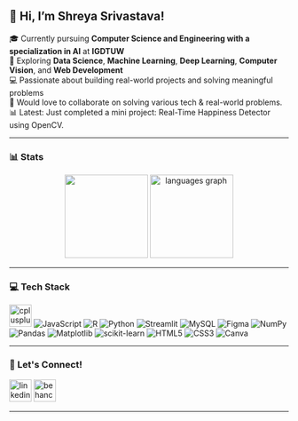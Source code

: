 ## 👋 Hi, I’m Shreya Srivastava!

🎓 Currently pursuing **Computer Science and Engineering with a specialization in AI** at **IGDTUW**  
🌱 Exploring **Data Science**, **Machine Learning**, **Deep Learning**, **Computer Vision**, and **Web Development**  
💻 Passionate about building real-world projects and solving meaningful problems <br/>
🤖 Would love to collaborate on solving various tech & real-world problems. <br/>
📊 Latest: Just completed a mini project: Real-Time Happiness Detector using OpenCV.

---

### 📊 Stats

<div align="center">
<img src ="https://github-readme-stats.vercel.app/api?username=Shreya-1005&show_icons=true&theme=tokyonight&width=320&hide=stars" height="150" />
  
  <img src="https://github-readme-stats.vercel.app/api/top-langs?username=Shreya-1005&locale=en&hide_title=false&layout=compact&card_width=320&langs_count=5&theme=tokyonight&hide_border=false&order=2" height="150" alt="languages graph"  />
</div>

---

### 💻 Tech Stack

<img src="https://img.shields.io/badge/C++-00599C?logo=cplusplus&logoColor=white&style=for-the-badge" height="40" alt="cplusplus logo" /> ![JavaScript](https://img.shields.io/badge/javascript-%23323330.svg?style=for-the-badge&logo=javascript&logoColor=%23F7DF1E) ![R](https://img.shields.io/badge/r-%23276DC3.svg?style=for-the-badge&logo=r&logoColor=white) ![Python](https://img.shields.io/badge/python-3670A0?style=for-the-badge&logo=python&logoColor=ffdd54) ![Streamlit](https://img.shields.io/badge/Streamlit-%23FE4B4B.svg?style=for-the-badge&logo=streamlit&logoColor=white) ![MySQL](https://img.shields.io/badge/mysql-4479A1.svg?style=for-the-badge&logo=mysql&logoColor=white) ![Figma](https://img.shields.io/badge/figma-%23F24E1E.svg?style=for-the-badge&logo=figma&logoColor=white) ![NumPy](https://img.shields.io/badge/numpy-%23013243.svg?style=for-the-badge&logo=numpy&logoColor=white) ![Pandas](https://img.shields.io/badge/pandas-%23150458.svg?style=for-the-badge&logo=pandas&logoColor=white) ![Matplotlib](https://img.shields.io/badge/Matplotlib-%23ffffff.svg?style=for-the-badge&logo=Matplotlib&logoColor=black) ![scikit-learn](https://img.shields.io/badge/scikit--learn-%23F7931E.svg?style=for-the-badge&logo=scikit-learn&logoColor=white) ![HTML5](https://img.shields.io/badge/html5-%23E34F26.svg?style=for-the-badge&logo=html5&logoColor=white) ![CSS3](https://img.shields.io/badge/css3-%231572B6.svg?style=for-the-badge&logo=css3&logoColor=white) ![Canva](https://img.shields.io/badge/Canva-%2300C4CC.svg?style=for-the-badge&logo=Canva&logoColor=white)

---

### 🤝 Let's Connect!

<div align="left">
  <a href="https://www.linkedin.com/in/shreya-srivastava-780341314/" target="_blank">
  <img src="https://img.shields.io/badge/LinkedIn-0A66C2?logo=linkedin&logoColor=white&style=for-the-badge" height="40" alt="linkedin logo"  /></a>
   <a href="https://www.behance.net/shreyasrivast53" target="_blank">
  <img src="https://img.shields.io/badge/Behance-1769FF?logo=behance&logoColor=white&style=for-the-badge" height="40" alt="behance logo"  /> </a>
</div>

---

<!--
**Shreya-1005/Shreya-1005** is a ✨ _special_ ✨ repository because its `README.md` (this file) appears on your GitHub profile.

Here are some ideas to get you started:

- 🔭 I’m currently working on ...
- 🌱 I’m currently learning ...
- 👯 I’m looking to collaborate on ...
- 🤔 I’m looking for help with ...
- 💬 Ask me about ...
- 📫 How to reach me: ...
- 😄 Pronouns: ...
- ⚡ Fun fact: ...
-->
